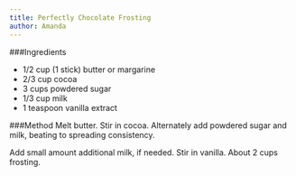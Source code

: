 ```yaml
---
title: Perfectly Chocolate Frosting
author: Amanda
---
```


###Ingredients
* 1/2 cup (1 stick) butter or margarine
* 2/3 cup cocoa
* 3 cups powdered sugar
* 1/3 cup milk
* 1 teaspoon vanilla extract

###Method
Melt butter. Stir in cocoa. Alternately add powdered sugar and milk, beating to spreading consistency.

Add small amount additional milk, if needed. Stir in vanilla. About 2 cups frosting.
